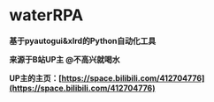 # waterRPA

**基于pyautogui&xlrd的Python自动化工具**

**来源于B站UP主 @不高兴就喝水**

**UP主的主页：[https://space.bilibili.com/412704776](https://space.bilibili.com/412704776)**
